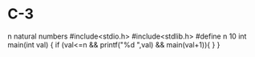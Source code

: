 # C-3
n natural numbers
#include<stdio.h>
#include<stdlib.h>
#define n 10
int main(int val)
{
	if (val<=n && printf("%d ",val) && main(val+1)){
	}
}
